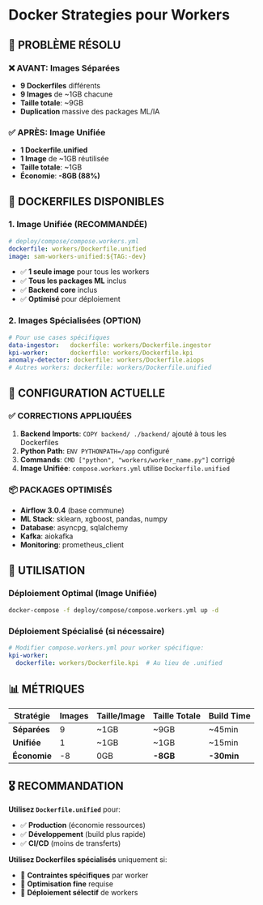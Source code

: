 # Docker Strategies pour Workers

## 🎯 **PROBLÈME RÉSOLU**

### **❌ AVANT: Images Séparées**
- **9 Dockerfiles** différents
- **9 Images** de ~1GB chacune
- **Taille totale**: ~9GB
- **Duplication** massive des packages ML/IA

### **✅ APRÈS: Image Unifiée**
- **1 Dockerfile.unified** 
- **1 Image** de ~1GB réutilisée
- **Taille totale**: ~1GB
- **Économie**: **-8GB (88%)**

## 📁 **DOCKERFILES DISPONIBLES**

### **1. Image Unifiée (RECOMMANDÉE)**
```yaml
# deploy/compose/compose.workers.yml
dockerfile: workers/Dockerfile.unified
image: sam-workers-unified:${TAG:-dev}
```
- ✅ **1 seule image** pour tous les workers
- ✅ **Tous les packages ML** inclus
- ✅ **Backend core** inclus
- ✅ **Optimisé** pour déploiement

### **2. Images Spécialisées (OPTION)**
```yaml
# Pour use cases spécifiques
data-ingestor:   dockerfile: workers/Dockerfile.ingestor
kpi-worker:      dockerfile: workers/Dockerfile.kpi  
anomaly-detector: dockerfile: workers/Dockerfile.aiops
# Autres workers: dockerfile: workers/Dockerfile.unified
```

## 🔧 **CONFIGURATION ACTUELLE**

### **✅ CORRECTIONS APPLIQUÉES**
1. **Backend Imports**: `COPY backend/ ./backend/` ajouté à tous les Dockerfiles
2. **Python Path**: `ENV PYTHONPATH=/app` configuré
3. **Commands**: `CMD ["python", "workers/worker_name.py"]` corrigé
4. **Image Unifiée**: `compose.workers.yml` utilise `Dockerfile.unified`

### **📦 PACKAGES OPTIMISÉS**
- **Airflow 3.0.4** (base commune)
- **ML Stack**: sklearn, xgboost, pandas, numpy
- **Database**: asyncpg, sqlalchemy
- **Kafka**: aiokafka
- **Monitoring**: prometheus_client

## 🚀 **UTILISATION**

### **Déploiement Optimal (Image Unifiée)**
```bash
docker-compose -f deploy/compose/compose.workers.yml up -d
```

### **Déploiement Spécialisé (si nécessaire)**
```yaml
# Modifier compose.workers.yml pour worker spécifique:
kpi-worker:
  dockerfile: workers/Dockerfile.kpi  # Au lieu de .unified
```

## 📊 **MÉTRIQUES**

| Stratégie | Images | Taille/Image | Taille Totale | Build Time |
|-----------|--------|--------------|---------------|------------|
| **Séparées** | 9 | ~1GB | ~9GB | ~45min |
| **Unifiée** | 1 | ~1GB | ~1GB | ~15min |
| **Économie** | -8 | 0GB | **-8GB** | **-30min** |

## 🎖️ **RECOMMANDATION**

**Utilisez `Dockerfile.unified`** pour:
- ✅ **Production** (économie ressources)
- ✅ **Développement** (build plus rapide)
- ✅ **CI/CD** (moins de transferts)

**Utilisez Dockerfiles spécialisés** uniquement si:
- 🔧 **Contraintes spécifiques** par worker
- 🔧 **Optimisation fine** requise
- 🔧 **Déploiement sélectif** de workers
